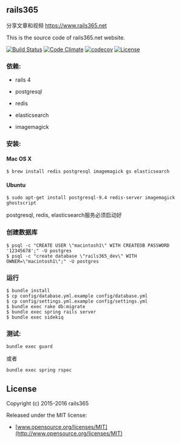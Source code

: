 ## rails365

分享文章和视频 https://www.rails365.net

This is the source code of rails365.net website.

[![Build Status](https://travis-ci.org/yinsigan/rails365.svg?branch=master)](https://travis-ci.org/yinsigan/rails365) [![Code Climate](https://codeclimate.com/github/yinsigan/rails365/badges/gpa.svg)](https://codeclimate.com/github/yinsigan/rails365) [![codecov](https://codecov.io/gh/yinsigan/rails365/branch/master/graph/badge.svg)](https://codecov.io/gh/yinsigan/rails365) [![License](http://img.shields.io/badge/license-MIT-green.svg?style=flat)](https://github.com/yinsigan/rails365/blob/master/LICENSE)

### 依赖:

* rails 4

* postgresql

* redis

* elasticsearch

* imagemagick

### 安装:

#### Mac OS X

```
$ brew install redis postgresql imagemagick gs elasticsearch
```

#### Ubuntu

```
$ sudo apt-get install postgresql-9.4 redis-server imagemagick ghostscript
```

postgresql, redis, elasticsearch服务必须启动好

### 创建数据库

```
$ psql -c "CREATE USER \"macintosh1\" WITH CREATEDB PASSWORD '12345678';" -U postgres
$ psql -c "create database \"rails365_dev\" WITH OWNER=\"macintosh1\";" -U postgres
```

### 运行

```
$ bundle install
$ cp config/database.yml.example config/database.yml
$ cp config/settings.yml.example config/settings.yml
$ bundle exec rake db:migrate
$ bundle exec spring rails server
$ bundle exec sidekiq
```

### 测试:

```
bundle exec guard
```

或者

```
bundle exec spring rspec
```

## License

Copyright (c) 2015-2016 rails365

Released under the MIT license:

* [www.opensource.org/licenses/MIT](http://www.opensource.org/licenses/MIT)
